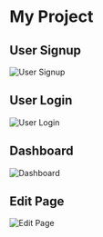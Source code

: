 # My Project

## **User Signup**
![User Signup](https://github.com/user-attachments/assets/2ecd6633-3de0-4e0a-a597-84d99fe88c17)

## **User Login**
![User Login](https://github.com/user-attachments/assets/c68d40b4-eec7-4eb5-aec5-fa8ffc5175bf)

## **Dashboard**
![Dashboard](https://github.com/user-attachments/assets/b89aa341-a060-45c2-b907-8bedb35c8140)

## **Edit Page**
![Edit Page](https://github.com/user-attachments/assets/e28c7243-ce11-4a39-8a67-c73d101b9116)
